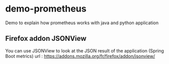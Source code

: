 # demo-prometheus
Demo to explain how prometheus works with java and python application

## Firefox addon JSONView
You can use JSONView to look at the JSON result of the application (Spring Boot metrics)
url : https://addons.mozilla.org/fr/firefox/addon/jsonview/

